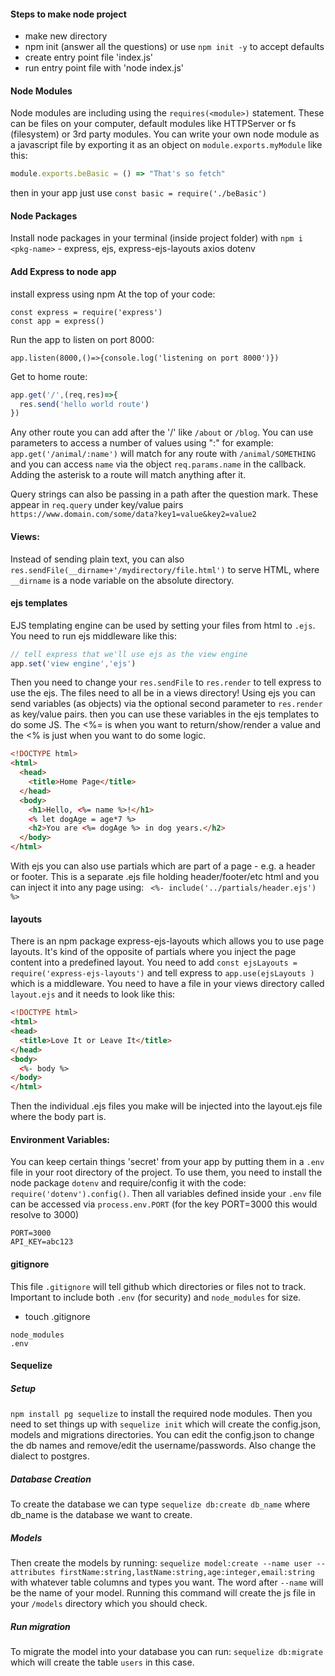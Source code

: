#### Steps to make node project

- make new directory
- npm init (answer all the questions) or use `npm init -y` to accept defaults
- create entry point file 'index.js'
- run entry point file with 'node index.js'

#### Node Modules
Node modules are including using the `requires(<module>)` statement. These can be files on your computer, default modules like HTTPServer or fs (filesystem) or 3rd party modules. You can write your own node module as a javascript file by exporting it as an object on `module.exports.myModule` like this:
```js
module.exports.beBasic = () => "That's so fetch"
```
then in your app just use `const basic = require('./beBasic')`

#### Node Packages
Install node packages in your terminal (inside project folder) with `npm i <pkg-name>` - express, ejs, express-ejs-layouts axios dotenv

#### Add Express to node app
install express using npm
At the top of your code:
```
const express = require('express')
const app = express()
```


Run the app to listen on port 8000:

`app.listen(8000,()=>{console.log('listening on port 8000')})`


Get to home route:
```js
app.get('/',(req,res)=>{
  res.send('hello world route')
})
```
Any other route you can add after the '/' like `/about` or `/blog`. You can use parameters to access a number of values using ":" for example:
`app.get('/animal/:name')` will match for any route with `/animal/SOMETHING` and you can access `name` via the object `req.params.name` in the callback. Adding the asterisk to a route will match anything after it.

Query strings can also be passing in a path after the question mark. These appear in `req.query` under key/value pairs
`https://www.domain.com/some/data?key1=value&key2=value2`

#### Views:
Instead of sending plain text, you can also `res.sendFile(__dirname+'/mydirectory/file.html')` to serve HTML, where `__dirname` is a node variable on the absolute directory.

#### ejs templates
EJS templating engine can be used by setting your files from html to `.ejs`. You need to run ejs middleware like this:
```js
// tell express that we'll use ejs as the view engine
app.set('view engine','ejs')
```
Then you need to change your `res.sendFile` to `res.render` to tell express to use the ejs. The files need to all be in a views directory!
Using ejs you can send variables (as objects) via the optional second parameter to `res.render` as key/value pairs. then you can use these variables in the ejs templates to do some JS. The <%= is when you want to return/show/render a value and the <% is just when you want to do some logic.
```html
<!DOCTYPE html>
<html>
  <head>
    <title>Home Page</title>
  </head>
  <body>
    <h1>Hello, <%= name %>!</h1>
    <% let dogAge = age*7 %>
    <h2>You are <%= dogAge %> in dog years.</h2>
  </body>
</html>
```
With ejs you can also use partials which are part of a page - e.g. a header or footer. This is a separate .ejs file holding header/footer/etc html and you can inject it into any page using:
` <%- include('../partials/header.ejs') %>`


#### layouts
There is an npm package express-ejs-layouts which allows you to use page layouts. It's kind of the opposite of partials where you inject the page content into a predefined layout. You need to add `const ejsLayouts = require('express-ejs-layouts')` and tell express to `app.use(ejsLayouts )` which is a middleware. You need to have a file in your views directory called `layout.ejs` and it needs to look like this:
``` html
<!DOCTYPE html>
<html>
<head>
  <title>Love It or Leave It</title>
</head>
<body>
  <%- body %>
</body>
</html>
```
Then the individual .ejs files you make will be injected into the layout.ejs file where the body part is.

#### Environment Variables:
You can keep certain things 'secret' from your app by putting them in a `.env` file in your root directory of the project. To use them, you need to install the node package `dotenv` and require/config it with the code: `require('dotenv').config()`. Then all variables defined inside your `.env` file can be accessed via `process.env.PORT` (for the key PORT=3000 this would resolve to 3000)
```
PORT=3000
API_KEY=abc123
```

#### gitignore
This file `.gitignore` will tell github which directories or files not to track. Important to include both `.env` (for security) and `node_modules` for size.
- touch .gitignore  
 ```
 node_modules
 .env
```

#### Sequelize
##### Setup
`npm install pg sequelize` to install the required node modules. Then you need to set things up with `sequelize init` which will create the config.json, models and migrations directories. You can edit the config.json to change the db names and remove/edit the username/passwords. Also change the dialect to postgres.
##### Database Creation
To create the database we can type `sequelize db:create db_name` where db_name is the database we want to create.
##### Models
Then create the models by running:
`sequelize model:create --name user --attributes firstName:string,lastName:string,age:integer,email:string`
with whatever table columns and types you want. The word after `--name` will be the name of your model. Running this command will create the js file in your `/models` directory which you should check.
##### Run migration
To migrate the model into your database you can run: `sequelize db:migrate` which will create the table `users` in this case.
